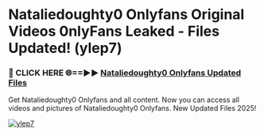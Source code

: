 # Nataliedoughty0 Onlyfans Original Videos 0nlyFans Leaked - Files Updated! (ylep7)

<h3>🔴 CLICK HERE 🌐==►► <a href="https://tinyurl.com/ehrbuxhb" rel="nofollow">Nataliedoughty0 Onlyfans Updated Files</a></h3>

Get Nataliedoughty0 Onlyfans and all content. Now you can access all videos and pictures of Nataliedoughty0 Onlyfans. New Updated Files 2025!

[![ylep7](https://i.imgur.com/lVYEuWS.gif)](https://tinyurl.com/ehrbuxhb)
